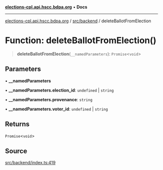 [**elections-cpl.api.hscc.bdpa.org**](../../../README.md) • **Docs**

***

[elections-cpl.api.hscc.bdpa.org](../../../README.md) / [src/backend](../README.md) / deleteBallotFromElection

# Function: deleteBallotFromElection()

> **deleteBallotFromElection**(`__namedParameters`): `Promise`\<`void`\>

## Parameters

• **\_\_namedParameters**

• **\_\_namedParameters.election\_id**: `undefined` \| `string`

• **\_\_namedParameters.provenance**: `string`

• **\_\_namedParameters.voter\_id**: `undefined` \| `string`

## Returns

`Promise`\<`void`\>

## Source

[src/backend/index.ts:419](https://github.com/nhscc/elections_cpl.api.hscc.bdpa.org/blob/46ed5b306a3fd199be2bd28706c3da03542c6da3/src/backend/index.ts#L419)
